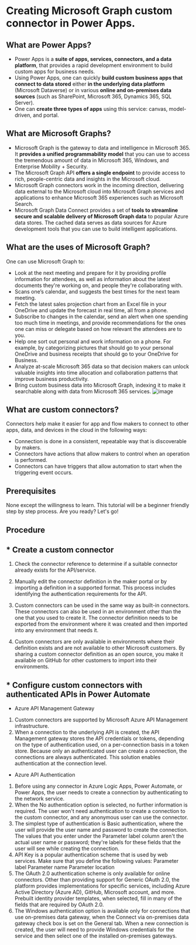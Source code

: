 # Creating Microsoft Graph custom connector in Power Apps.

## What are Power Apps?
* Power Apps is a **suite of apps, services, connectors, and a data platform**, that provides a rapid development environment to build custom apps for business needs. 
* Using Power Apps, one can quickly **build custom business apps that connect to data stored** either **in the underlying data platform** (Microsoft Dataverse) or in various **online and on-premises data sources** (such as SharePoint, Microsoft 365, Dynamics 365, SQL Server). 
* One can **create three types of apps** using this service: canvas, model-driven, and portal. 

## What are Microsoft Graphs?
* Microsoft Graph is the gateway to data and intelligence in Microsoft 365. It **provides a unified programmability model** that you can use to access the tremendous amount of data in Microsoft 365, Windows, and Enterprise Mobility + Security.
* The Microsoft Graph API **offers a single endpoint** to provide access to rich, people-centric data and insights in the Microsoft cloud.
* Microsoft Graph connectors work in the incoming direction, delivering data external to the Microsoft cloud into Microsoft Graph services and applications to enhance Microsoft 365 experiences such as Microsoft Search.
* Microsoft Graph Data Connect provides a set of **tools to streamline secure and scalable delivery of Microsoft Graph data** to popular Azure data stores. The cached data serves as data sources for Azure development tools that you can use to build intelligent applications.

## What are the uses of Microsoft Graph?
One can use Microsoft Graph to:
* Look at the next meeting and prepare for it by providing profile information for attendees, as well as information about the latest documents they're working on, and people they're collaborating with.
* Scans one’s calendar, and suggests the best times for the next team meeting.
* Fetch the latest sales projection chart from an Excel file in your OneDrive and update the forecast in real time, all from a phone.
* Subscribe to changes in the calendar, send an alert when one spending too much time in meetings, and provide recommendations for the ones one can miss or delegate based on how relevant the attendees are to you.
* Help one sort out personal and work information on a phone. For example, by categorizing pictures that should go to your personal OneDrive and business receipts that should go to your OneDrive for Business.
* Analyze at-scale Microsoft 365 data so that decision makers can unlock valuable insights into time allocation and collaboration patterns that improve business productivity.
* Bring custom business data into Microsoft Graph, indexing it to make it searchable along with data from Microsoft 365 services.
![image](https://www.google.com/imgres?imgurl=https%3A%2F%2Fdocs.microsoft.com%2Fen-us%2Fgraph%2Fimages%2Fmicrosoft-graph.png&imgrefurl=https%3A%2F%2Fdocs.microsoft.com%2Fen-us%2Fgraph%2Foverview&tbnid=1PndKlb1wQifLM&vet=12ahUKEwinirmWgJT4AhXGBbcAHZEQDDYQMygBegUIARDWAQ..i&docid=hj85DluW4sQHYM&w=800&h=391&q=microsoft%20graph&client=firefox-b-d&ved=2ahUKEwinirmWgJT4AhXGBbcAHZEQDDYQMygBegUIARDWAQ)

## What are custom connectors?
Connectors help make it easier for app and flow makers to connect to other apps, data, and devices in the cloud in the following ways:
* Connection is done in a consistent, repeatable way that is discoverable by makers.
* Connectors have actions that allow makers to control when an operation is performed.
* Connectors can have triggers that allow automation to start when the triggering event occurs.

## Prerequisites
None except the willingness to learn. This tutorial will be a beginner friendly step by step process. Are you ready? Let's go!

## Procedure
## * Create a custom connector
1. Check the connector reference to determine if a suitable connector already exists for the API/service.

2. Manually edit the connector definition in the maker portal or by importing a definition in a supported format. This process includes identifying the authentication requirements for the API.

3. Custom connectors can be used in the same way as built-in connectors. These connectors can also be used in an environment other than the one that you used to create it. The connector definition needs to be exported from the environment where it was created and then imported into any environment that needs it. 

4. Custom connectors are only available in environments where their definition exists and are not available to other Microsoft customers. By sharing a custom connector definition as an open source, you make it available on GitHub for other customers to import into their environments. 

## * Configure custom connectors with authenticated APIs in Power Automate

* Azure API Management Gateway
1. Custom connectors are supported by Microsoft Azure API Management infrastructure.
2. When a connection to the underlying API is created, the API Management gateway stores the API credentials or tokens, depending on the type of authentication used, on a per-connection basis in a token store. Because only an authenticated user can create a connection, the connections are always authenticated. This solution enables authentication at the connection level. 

* Azure API Authentication
1. Before using any connector in Azure Logic Apps, Power Automate, or Power Apps, the user needs to create a connection by authenticating to the network service. 
2. When the No authentication option is selected, no further information is required. The user won't need authentication to create a connection to the custom connector, and any anonymous user can use the connector.
3. The simplest type of authentication is Basic authentication, where the user will provide the user name and password to create the connection. The values that you enter under the Parameter label column aren't the actual user name or password; they're labels for these fields that the user will see while creating the connection.
4. API Key is a popular authentication scheme that is used by web services. Make sure that you define the following values:
Parameter label
Parameter name
Parameter location
5. The OAuth 2.0 authentication scheme is only available for online connectors. Other than providing support for Generic OAuth 2.0, the platform provides implementations for specific services, including Azure Active Directory (Azure AD), GitHub, Microsoft account, and more. Prebuilt identity provider templates, when selected, fill in many of the fields that are required by OAuth 2.0.
6. The Windows authentication option is available only for connections that use on-premises data gateway, when the Connect via on-premises data gateway check box is set on the General tab. When a new connection is created, the user will need to provide Windows credentials for the service and then select one of the installed on-premises gateways.
